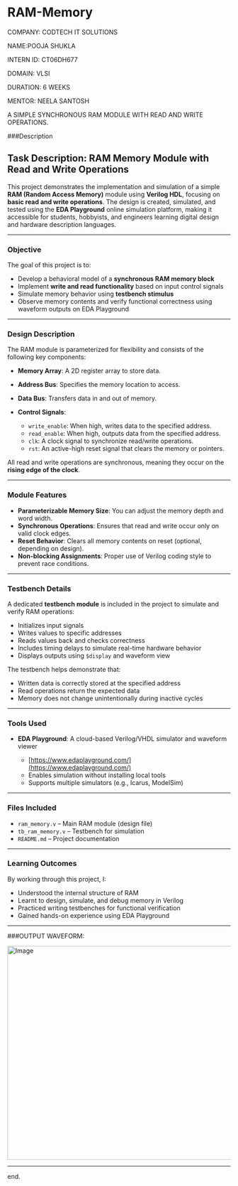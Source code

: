 # RAM-Memory

COMPANY: CODTECH IT SOLUTIONS

NAME:POOJA SHUKLA

INTERN ID: CT06DH677

DOMAIN: VLSI

DURATION: 6 WEEKS

MENTOR: NEELA SANTOSH

A SIMPLE SYNCHRONOUS  RAM MODULE WITH READ AND  WRITE OPERATIONS.

###Description

## Task Description: RAM Memory Module with Read and Write Operations

This project demonstrates the implementation and simulation of a simple **RAM (Random Access Memory)** module using **Verilog HDL**, focusing on **basic read and write operations**. The design is created, simulated, and tested using the **EDA Playground** online simulation platform, making it accessible for students, hobbyists, and engineers learning digital design and hardware description languages.

---

###  Objective

The goal of this project is to:

* Develop a behavioral model of a **synchronous RAM memory block**
* Implement **write and read functionality** based on input control signals
* Simulate memory behavior using **testbench stimulus**
* Observe memory contents and verify functional correctness using waveform outputs on EDA Playground

---

###  Design Description

The RAM module is parameterized for flexibility and consists of the following key components:

* **Memory Array**: A 2D register array to store data.
* **Address Bus**: Specifies the memory location to access.
* **Data Bus**: Transfers data in and out of memory.
* **Control Signals**:

  * `write_enable`: When high, writes data to the specified address.
  * `read_enable`: When high, outputs data from the specified address.
  * `clk`: A clock signal to synchronize read/write operations.
  * `rst`: An active-high reset signal that clears the memory or pointers.

All read and write operations are synchronous, meaning they occur on the **rising edge of the clock**.

---

###  Module Features

* **Parameterizable Memory Size**: You can adjust the memory depth and word width.
* **Synchronous Operations**: Ensures that read and write occur only on valid clock edges.
* **Reset Behavior**: Clears all memory contents on reset (optional, depending on design).
* **Non-blocking Assignments**: Proper use of Verilog coding style to prevent race conditions.

---

### Testbench Details

A dedicated **testbench module** is included in the project to simulate and verify RAM operations:

* Initializes input signals
* Writes values to specific addresses
* Reads values back and checks correctness
* Includes timing delays to simulate real-time hardware behavior
* Displays outputs using `$display` and waveform view

The testbench helps demonstrate that:

* Written data is correctly stored at the specified address
* Read operations return the expected data
* Memory does not change unintentionally during inactive cycles

---

###  Tools Used

* **EDA Playground**: A cloud-based Verilog/VHDL simulator and waveform viewer

  * [https://www.edaplayground.com/](https://www.edaplayground.com/)
  * Enables simulation without installing local tools
  * Supports multiple simulators (e.g., Icarus, ModelSim)

---

###  Files Included

* `ram_memory.v` – Main RAM module (design file)
* `tb_ram_memory.v` – Testbench for simulation
* `README.md` – Project documentation

---

###  Learning Outcomes

By working through this project, I:

* Understood the internal structure of RAM
* Learnt to design, simulate, and debug memory in Verilog
* Practiced writing testbenches for functional verification
* Gained hands-on experience using EDA Playground

-----------------------------------------------------------------------------------

###OUTPUT WAVEFORM:

<img width="1864" height="481" alt="Image" src="https://github.com/user-attachments/assets/7d182c9b-d5ee-4bec-b682-d643bfb012e3" />

-------------------------------------------------------------------------------------
end.

